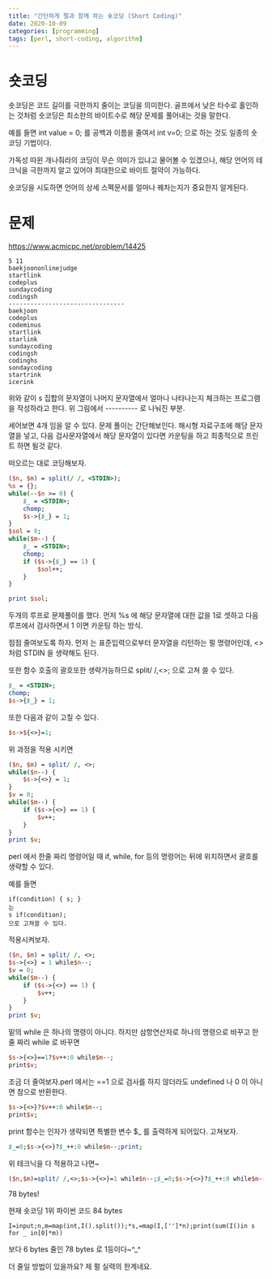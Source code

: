 ```yaml
---
title: "간단하게 펄과 함께 하는 숏코딩 (Short Coding)"
date: 2020-10-09
categories: [programming]
tags: [perl, short-coding, algorithm]
---
```


# 숏코딩

숏코딩은 코드 길이를 극한까지 줄이는 코딩을 의미한다. 
골프에서 낮은 타수로 홀인하는 것처럼 숏코딩은 최소한의 바이트수로 해당 문제를 풀어내는 것을 말한다. 

예를 들면 int value = 0; 를 공백과 이름을 줄여서 int v=0; 으로 하는 것도 일종의 숏코딩 기법이다.

가독성 따윈 개나줘라의 코딩이 무슨 의미가 있냐고 물어볼 수 있겠으나, 해당 언어의 테크닉을 극한까지 알고 있어야 최대한으로 바이트 절약이 가능하다. 

숏코딩을 시도하면 언어의 상세 스펙문서를 얼마나 꿰차는지가 중요한지 알게된다. 

# 문제

https://www.acmicpc.net/problem/14425

```
5 11
baekjoononlinejudge
startlink
codeplus
sundaycoding
codingsh
--------------------------------
baekjoon
codeplus
codeminus
startlink
starlink
sundaycoding
codingsh
codinghs
sondaycoding
startrink
icerink
```
위와 같이 s 집합의 문자열이 나머지 문자열에서 얼마나 나타나는지 체크하는 프로그램을 작성하라고 한다. 위 그림에서 ---------- 로 나눠진 부분.

세어보면 4개 임을 알 수 있다. 문제 풀이는 간단해보인다. 해시형 자료구조에 해당 문자열을 넣고, 다음 검사문자열에서 해당 문자열이 있다면 카운팅을 하고 최종적으로 프린트 하면 될것 같다.

떠오르는 대로 코딩해보자.

```perl
($n, $m) = split(/ /, <STDIN>);
%s = {};
while(--$n >= 0) {
    $_ = <STDIN>;
    chomp;
    $s->{$_} = 1; 
}
$sol = 0;
while($m--) {
    $_ = <STDIN>;
    chomp;
    if ($s->{$_} == 1) {
        $sol++;
    }
}

print $sol;
```
두개의 루프로 문제풀이를 했다. 먼저 %s 에 해당 문자열에 대한 값을 1로 셋하고 다음 루프에서 검사하면서 1 이면 카운팅 하는 방식.

점점 줄여보도록 하자. 먼저 <STDIN> 는 표준입력으로부터 문자열을 리턴하는 펄 명령어인데, <> 처럼 STDIN 을 생략해도 된다.

또한 함수 호출의 괄호또한 생략가능하므로 split/ /,<>; 으로 고쳐 쓸 수 있다.

```perl
$_ = <STDIN>;
chomp;
$s->{$_} = 1;
```
또한 다음과 같이 고칠 수 있다.

```perl
$s->${<>}=1;
```

위 과정을 적용 시키면


```perl
($n, $m) = split/ /, <>;
while($n--) {
    $s->{<>} = 1; 
} 
$v = 0;
while($m--) {
    if ($s->{<>} == 1) {
        $v++;
    }
}
print $v;
```

perl 에서 한줄 짜리 명령어일 때 if, while, for 등의 명령어는 뒤에 위치하면서 괄호를 생략할 수 있다.

예를 들면

```
if(condition) { s; }
는 
s if(condition);
으로 고쳐쓸 수 있다.
```

적용시켜보자.

```perl
($n, $m) = split/ /, <>;
$s->{<>} = 1 while$n--;
$v = 0;
while($m--) {
    if ($s->{<>} == 1) {
        $v++;
    }
}
print $v;
```

밑의 while 은 하나의 명령이 아니다. 하지만 삼항연산자로 하나의 명령으로 바꾸고 한줄 짜리 while 로 바꾸면

```perl
$s->{<>}==1?$v++:0 while$m--;
print$v;
```

조금 더 줄여보자.perl 에서는 ==1 으로 검사를 하지 않더라도 undefined 나 0 이 아니면 참으로 반환한다.
```perl
$s->{<>}?$v++:0 while$m--;
print$v;
```
print 함수는 인자가 생략되면 특별한 변수 $_ 를 출력하게 되어있다. 고쳐보자.
```perl
$_=0;$s->{<>}?$_++:0 while$m--;print;
```

위 테크닉을 다 적용하고 나면~

```perl
($n,$m)=split/ /,<>;$s->{<>}=1 while$n--;$_=0;$s->{<>}?$_++:0 while$m--;print;
```

78 bytes!

현재 숏코딩 1위 파이썬 코드 84 bytes 

```
I=input;n,m=map(int,I().split());*s,=map(I,['']*n);print(sum(I()in s for _ in[0]*m))
```

보다 6 bytes 줄인 78 bytes 로 1등이다~^_^

더 줄일 방법이 있을까요? 제 펄 실력의 한계네요.

